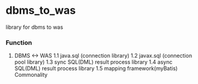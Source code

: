 # dbms_to_was
library for dbms to was

### Function
1. DBMS <-> WAS 
1.1 java.sql (connection library)
1.2 javax.sql (connection pool library)
1.3 sync SQL(DML) result process library
1.4 async SQL(DML) result process library
1.5 mapping framework(myBatis) Commonality

